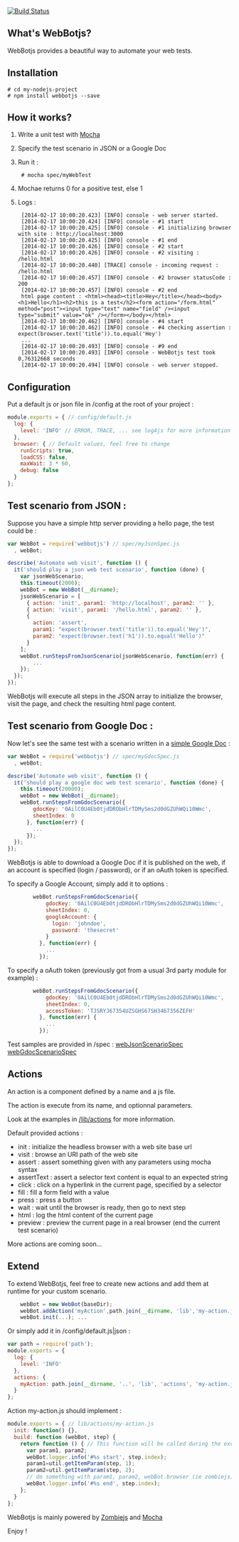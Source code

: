 [![Build Status](https://travis-ci.org/openhoat/webbotjs.png?branch=master)](https://travis-ci.org/openhoat/webbotjs)

## What's WebBotjs?

WebBotjs provides a beautiful way to automate your web tests.

## Installation

    # cd my-nodejs-project
    # npm install webbotjs --save

## How it works?

1. Write a unit test with [Mocha](http://visionmedia.github.io/mocha/)
2. Specify the test scenario in JSON or a Google Doc
3. Run it :

        # mocha spec/myWebTest

4. Mochae returns 0 for a positive test, else 1
5. Logs :

        [2014-02-17 10:00:20.423] [INFO] console - web server started.
        [2014-02-17 10:00:20.424] [INFO] console - #1 start
        [2014-02-17 10:00:20.425] [INFO] console - #1 initializing browser with site : http://localhost:3000
        [2014-02-17 10:00:20.425] [INFO] console - #1 end
        [2014-02-17 10:00:20.426] [INFO] console - #2 start
        [2014-02-17 10:00:20.426] [INFO] console - #2 visiting : /hello.html
        [2014-02-17 10:00:20.440] [TRACE] console - incoming request : /hello.html
        [2014-02-17 10:00:20.457] [INFO] console - #2 browser statusCode : 200
        [2014-02-17 10:00:20.457] [INFO] console - #2 end
        html page content : <html><head><title>Hey</title></head><body><h1>Hello</h1><h2>this is a test</h2><form action="/form.html" method="post"><input type="text" name="field" /><input type="submit" value="ok" /></form></body></html>
        [2014-02-17 10:00:20.462] [INFO] console - #4 start
        [2014-02-17 10:00:20.462] [INFO] console - #4 checking assertion : expect(browser.text('title')).to.equal('Hey')
        ...
        [2014-02-17 10:00:20.493] [INFO] console - #9 end
        [2014-02-17 10:00:20.493] [INFO] console - WebBotjs test took 0,76312668 seconds
        [2014-02-17 10:00:20.494] [INFO] console - web server stopped.

## Configuration

Put a default js or json file in /config at the root of your project :

```javascript
module.exports = { // config/default.js
  log: {
    level: 'INFO' // ERROR, TRACE, ... see log4js for more information
  },
  browser: { // Default values, feel free to change
    runScripts: true,
    loadCSS: false,
    maxWait: 3 * 60,
    debug: false
  }
};
```

## Test scenario from JSON :

Suppose you have a simple http server providing a hello page, the test could be :

```javascript
var WebBot = require('webbotjs') // spec/myJsonSpec.js
  , webBot;

describe('Automate web visit', function () {
  it('should play a json web test scenario', function (done) {
    var jsonWebScenario;
    this.timeout(2000);
    webBot = new WebBot(__dirname);
    jsonWebScenario = [
      { action: 'init', param1: 'http://localhost', param2: '' },
      { action: 'visit', param1: '/hello.html', param2: '' },
      {
        action: 'assert',
        param1: "expect(browser.text('title')).to.equal('Hey')",
        param2: "expect(browser.text('h1')).to.equal('Hello')"
      }
    ];
    webBot.runStepsFromJsonScenario(jsonWebScenario, function(err) {
        ...
    });
  });
});
```

WebBotjs will execute all steps in the JSON array to initialize the browser, visit the page, and check the resulting html page content.

## Test scenario from Google Doc :

Now let's see the same test with a scenario written in a [simple Google Doc](https://docs.google.com/spreadsheet/pub?key=0AilC0U4Eb0tjdDRObHlrTDMySms2d0dGZUhWQi10Wmc&output=html) :

```javascript
var WebBot = require('webbotjs') // spec/myGdocSpec.js
  , webBot;

describe('Automate web visit', function () {
  it('should play a google doc web test scenario', function (done) {
    this.timeout(20000);
    webBot = new WebBot(__dirname);
    webBot.runStepsFromGdocScenario({
        gdocKey: '0AilC0U4Eb0tjdDRObHlrTDMySms2d0dGZUhWQi10Wmc',
        sheetIndex: 0
      }, function(err) {
        ...
      });
  });
});
```

WebBotjs is able to download a Google Doc if it is published on the web, if an account is specified (login / password), or if an oAuth token is specified.

To specify a Google Account, simply add it to options :

```javascript
        webBot.runStepsFromGdocScenario({
            gdocKey: '0AilC0U4Eb0tjdDRObHlrTDMySms2d0dGZUhWQi10Wmc',
            sheetIndex: 0,
            googleAccount: {
              login: 'johndoe',
              password: 'thesecret'
            }
          }, function(err) {
            ...
          });
```

To specify a oAuth token (previously got from a usual 3rd party module for example) :

```javascript
        webBot.runStepsFromGdocScenario({
            gdocKey: '0AilC0U4Eb0tjdDRObHlrTDMySms2d0dGZUhWQi10Wmc',
            sheetIndex: 0,
            accessToken: 'TJSRYJ67354UZSGHS67SH3467356ZEFH'
          }, function(err) {
            ...
          });
```

Test samples are provided in /spec : [webJsonScenarioSpec](https://github.com/openhoat/webbotjs/tree/master/spec/webJsonScenarioSpec.js) [webGdocScenarioSpec](https://github.com/openhoat/webbotjs/tree/master/spec/webGdocScenarioSpec.js)

## Actions

An action is a component defined by a name and a js file.

The action is execute from its name, and optionnal parameters.

Look at the examples in [/lib/actions](https://github.com/openhoat/webbotjs/tree/master/lib/actions) for more information.

Default provided actions :

- init : initialize the headless browser with a web site base url
- visit : browse an URI path of the web site
- assert : assert something given with any parameters using mocha syntax
- assertText : assert a selector text content is equal to an expected string
- click : click on a hyperlink in the current page, specified by a selector
- fill : fill a form field with a value
- press : press a button
- wait : wait until the browser is ready, then go to next step
- html : log the html content of the current page
- preview : preview the current page in a real browser (end the current test scenario)

More actions are coming soon...

## Extend

To extend WebBotjs, feel free to create new actions and add them at runtime for your custom scenario.

```javascript
    webBot = new WebBot(baseDir);
    webBot.addAction('myAction',path.join(__dirname, 'lib','my-action.js'));
    webBot.init(...); ...
```

Or simply add it in /config/default.js|json :

```javascript
var path = require('path');
module.exports = {
  log: {
    level: 'INFO'
  },
  actions: {
    myAction: path.join(__dirname, '..', 'lib', 'actions', 'my-action.js')
  }
};
```

Action my-action.js should implement :

```javascript
module.exports = { // lib/actions/my-action.js
  init: function() {},
  build: function (webBot, step) {
    return function () { // This function will be called during the execution of the test
      var param1, param2;
      webBot.logger.info('#%s start', step.index);
      param1=util.getItemParam(step, 1);
      param2=util.getItemParam(step, 2);
      // do something with param1, param2, webBot.browser (ie zombiejs), ...
      webBot.logger.info('#%s end', step.index);
    };
  }
};
```

WebBotjs is mainly powered by [Zombiejs](http://zombie.labnotes.org/) and [Mocha](http://visionmedia.github.io/mocha/)

Enjoy !
